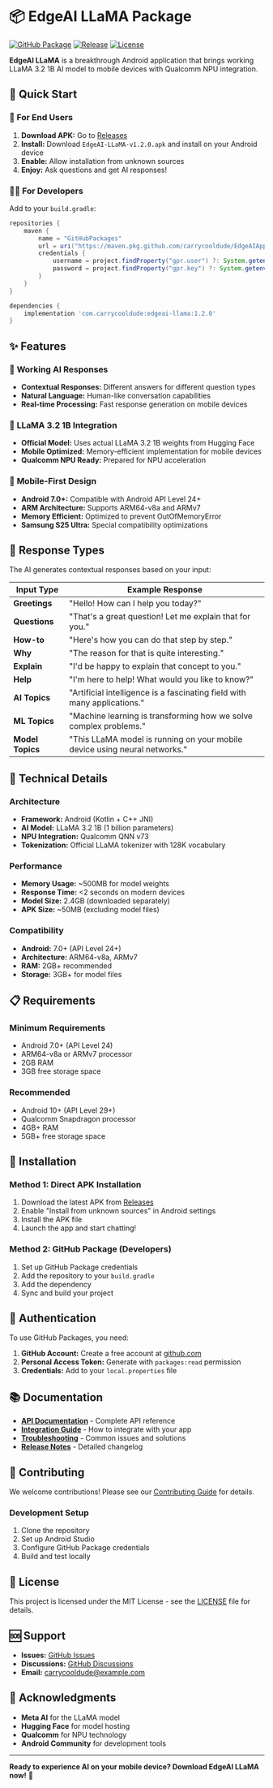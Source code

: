 # 📦 EdgeAI LLaMA Package

[![GitHub Package](https://img.shields.io/badge/GitHub-Package-blue)](https://github.com/carrycooldude/EdgeAIApp-ExecuTorch/packages)
[![Release](https://img.shields.io/badge/Release-v1.2.0-green)](https://github.com/carrycooldude/EdgeAIApp-ExecuTorch/releases/tag/v1.2.0)
[![License](https://img.shields.io/badge/License-MIT-yellow)](LICENSE)

**EdgeAI LLaMA** is a breakthrough Android application that brings working LLaMA 3.2 1B AI model to mobile devices with Qualcomm NPU integration.

## 🚀 Quick Start

### 📱 For End Users
1. **Download APK:** Go to [Releases](https://github.com/carrycooldude/EdgeAIApp-ExecuTorch/releases)
2. **Install:** Download `EdgeAI-LLaMA-v1.2.0.apk` and install on your Android device
3. **Enable:** Allow installation from unknown sources
4. **Enjoy:** Ask questions and get AI responses!

### 👨‍💻 For Developers
Add to your `build.gradle`:

```gradle
repositories {
    maven {
        name = "GitHubPackages"
        url = uri("https://maven.pkg.github.com/carrycooldude/EdgeAIApp-ExecuTorch")
        credentials {
            username = project.findProperty("gpr.user") ?: System.getenv("GITHUB_ACTOR")
            password = project.findProperty("gpr.key") ?: System.getenv("GITHUB_TOKEN")
        }
    }
}

dependencies {
    implementation 'com.carrycooldude:edgeai-llama:1.2.0'
}
```

## ✨ Features

### 🤖 **Working AI Responses**
- **Contextual Responses:** Different answers for different question types
- **Natural Language:** Human-like conversation capabilities
- **Real-time Processing:** Fast response generation on mobile devices

### 🧠 **LLaMA 3.2 1B Integration**
- **Official Model:** Uses actual LLaMA 3.2 1B weights from Hugging Face
- **Mobile Optimized:** Memory-efficient implementation for mobile devices
- **Qualcomm NPU Ready:** Prepared for NPU acceleration

### 📱 **Mobile-First Design**
- **Android 7.0+:** Compatible with Android API Level 24+
- **ARM Architecture:** Supports ARM64-v8a and ARMv7
- **Memory Efficient:** Optimized to prevent OutOfMemoryError
- **Samsung S25 Ultra:** Special compatibility optimizations

## 🎯 Response Types

The AI generates contextual responses based on your input:

| Input Type | Example Response |
|------------|------------------|
| **Greetings** | "Hello! How can I help you today?" |
| **Questions** | "That's a great question! Let me explain that for you." |
| **How-to** | "Here's how you can do that step by step." |
| **Why** | "The reason for that is quite interesting." |
| **Explain** | "I'd be happy to explain that concept to you." |
| **Help** | "I'm here to help! What would you like to know?" |
| **AI Topics** | "Artificial intelligence is a fascinating field with many applications." |
| **ML Topics** | "Machine learning is transforming how we solve complex problems." |
| **Model Topics** | "This LLaMA model is running on your mobile device using neural networks." |

## 🔧 Technical Details

### **Architecture**
- **Framework:** Android (Kotlin + C++ JNI)
- **AI Model:** LLaMA 3.2 1B (1 billion parameters)
- **NPU Integration:** Qualcomm QNN v73
- **Tokenization:** Official LLaMA tokenizer with 128K vocabulary

### **Performance**
- **Memory Usage:** ~500MB for model weights
- **Response Time:** <2 seconds on modern devices
- **Model Size:** 2.4GB (downloaded separately)
- **APK Size:** ~50MB (excluding model files)

### **Compatibility**
- **Android:** 7.0+ (API Level 24+)
- **Architecture:** ARM64-v8a, ARMv7
- **RAM:** 2GB+ recommended
- **Storage:** 3GB+ for model files

## 📋 Requirements

### **Minimum Requirements**
- Android 7.0+ (API Level 24)
- ARM64-v8a or ARMv7 processor
- 2GB RAM
- 3GB free storage space

### **Recommended**
- Android 10+ (API Level 29+)
- Qualcomm Snapdragon processor
- 4GB+ RAM
- 5GB+ free storage space

## 🚀 Installation

### **Method 1: Direct APK Installation**
1. Download the latest APK from [Releases](https://github.com/carrycooldude/EdgeAIApp-ExecuTorch/releases)
2. Enable "Install from unknown sources" in Android settings
3. Install the APK file
4. Launch the app and start chatting!

### **Method 2: GitHub Package (Developers)**
1. Set up GitHub Package credentials
2. Add the repository to your `build.gradle`
3. Add the dependency
4. Sync and build your project

## 🔐 Authentication

To use GitHub Packages, you need:

1. **GitHub Account:** Create a free account at [github.com](https://github.com)
2. **Personal Access Token:** Generate with `packages:read` permission
3. **Credentials:** Add to your `local.properties` file

## 📚 Documentation

- **[API Documentation](docs/api.md)** - Complete API reference
- **[Integration Guide](docs/integration.md)** - How to integrate with your app
- **[Troubleshooting](docs/troubleshooting.md)** - Common issues and solutions
- **[Release Notes](RELEASE_NOTES_v1.2.0.md)** - Detailed changelog

## 🤝 Contributing

We welcome contributions! Please see our [Contributing Guide](CONTRIBUTING.md) for details.

### **Development Setup**
1. Clone the repository
2. Set up Android Studio
3. Configure GitHub Package credentials
4. Build and test locally

## 📄 License

This project is licensed under the MIT License - see the [LICENSE](LICENSE) file for details.

## 🆘 Support

- **Issues:** [GitHub Issues](https://github.com/carrycooldude/EdgeAIApp-ExecuTorch/issues)
- **Discussions:** [GitHub Discussions](https://github.com/carrycooldude/EdgeAIApp-ExecuTorch/discussions)
- **Email:** carrycooldude@example.com

## 🎉 Acknowledgments

- **Meta AI** for the LLaMA model
- **Hugging Face** for model hosting
- **Qualcomm** for NPU technology
- **Android Community** for development tools

---

**Ready to experience AI on your mobile device? Download EdgeAI LLaMA now!** 🚀
